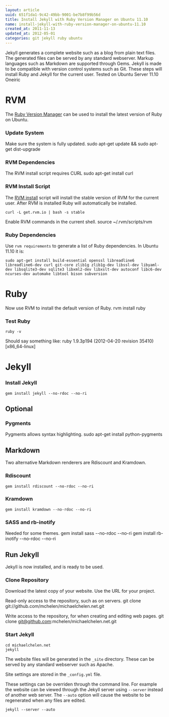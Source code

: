```yaml
---
layout: article
uuid: 651f1da1-9c42-49bb-9001-be7b8f99b56d
title: Install Jekyll with Ruby Version Manager on Ubuntu 11.10
name: install-jekyll-with-ruby-version-manager-on-ubuntu-11.10
created_at: 2011-11-13
updated_at: 2012-05-01
categories: git jekyll ruby ubuntu
---
```


Jekyll generates a complete website such as a blog from plain text files. The generated files can be served by any standard webserver. Markup languages such as Markdown are supported through Gems. Jekyll is made to be compatible with version control systems such as Git. These steps will install Ruby and Jekyll for the current user. Tested on Ubuntu Server 11.10 Oneiric

<!--more--> 

    
# RVM #
The [Ruby Version Manager](https://rvm.io/) can be used to install the latest version of Ruby on Ubuntu.


### Update System ###
Make sure the system is fully updated.
    sudo apt-get update && sudo apt-get dist-upgrade

### RVM Dependencies ###
The RVM install script requires CURL
    sudo apt-get install curl
### RVM Install Script ###
The [RVM install](https://rvm.io/rvm/install/) script will install the stable version of RVM for the current user. After RVM is installed Ruby will automatically be installed.

    curl -L get.rvm.io | bash -s stable


Enable RVM commands in the current shell.
    source ~/.rvm/scripts/rvm
    
    
### Ruby Dependencies ###
Use `rvm requirements` to generate a list of Ruby dependencies. In Ubuntu 11.10 it is:

    sudo apt-get install build-essential openssl libreadline6 libreadline6-dev curl git-core zlib1g zlib1g-dev libssl-dev libyaml-dev libsqlite3-dev sqlite3 libxml2-dev libxslt-dev autoconf libc6-dev ncurses-dev automake libtool bison subversion

# Ruby #
Now use RVM to install the default version of Ruby.
    rvm install ruby

### Test Ruby ###
    ruby -v
Should say something like:
ruby 1.9.3p194 (2012-04-20 revision 35410) [x86_64-linux]


# Jekyll #

### Install Jekyll ###
    gem install jekyll --no-rdoc --no-ri
  
## Optional ##

### Pygments ###
Pygments allows syntax highlighting.
    sudo apt-get install python-pygments

## Markdown ##
Two alternative Markdown renderers are Rdiscount and Kramdown.
### Rdiscount ###
    gem install rdiscount --no-rdoc --no-ri
    
### Kramdown ###
    gem install kramdown --no-rdoc --no-ri

### SASS and rb-inotify ###
Needed for some themes.
    gem install sass --no-rdoc --no-ri
    gem install rb-inotify --no-rdoc --no-ri


## Run Jekyll ##
Jekyll is now installed, and is ready to be used.

### Clone Repository ###
Download the latest copy of your website. Use the URL for your project.

Read-only access to the repository, such as on servers.
    git clone git://github.com/mchelen/michaelchelen.net.git


Write access to the repository, for when creating and editing web pages.
    git clone git@github.com:mchelen/michaelchelen.net.git

### Start Jekyll ###

    cd michaelchelen.net
    jekyll

The website files will be generated in the `_site` directory. These can be served by any standard webserver such as Apache.

Site settings are stored in the `_config.yml` file.

These settings can be overriden through the command line. For example the website can be viewed through the Jekyll server using `--server` instead of another web server. The `--auto` option will cause the website to be regenerated when any files are edited.

    jekyll --server --auto







